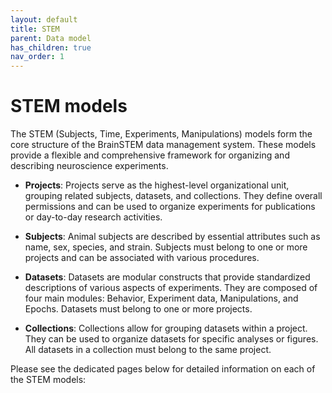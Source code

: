 ```yaml
---
layout: default
title: STEM
parent: Data model
has_children: true
nav_order: 1
---
```


# STEM models

The STEM (Subjects, Time, Experiments, Manipulations) models form the core structure of the BrainSTEM data management system. These models provide a flexible and comprehensive framework for organizing and describing neuroscience experiments.

- __Projects__: Projects serve as the highest-level organizational unit, grouping related subjects, datasets, and collections. They define overall permissions and can be used to organize experiments for publications or day-to-day research activities.

- __Subjects__: Animal subjects are described by essential attributes such as name, sex, species, and strain. Subjects must belong to one or more projects and can be associated with various procedures.

- __Datasets__: Datasets are modular constructs that provide standardized descriptions of various aspects of experiments. They are composed of four main modules: Behavior, Experiment data, Manipulations, and Epochs. Datasets must belong to one or more projects.

- __Collections__: Collections allow for grouping datasets within a project. They can be used to organize datasets for specific analyses or figures. All datasets in a collection must belong to the same project.

Please see the dedicated pages below for detailed information on each of the STEM models: